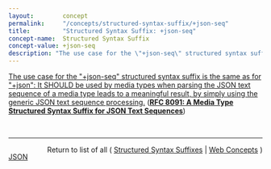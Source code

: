 ```yaml
---
layout:        concept
permalink:     "/concepts/structured-syntax-suffix/+json-seq"
title:         "Structured Syntax Suffix: +json-seq"
concept-name:  Structured Syntax Suffix
concept-value: +json-seq
description: "The use case for the \"+json-seq\" structured syntax suffix is the same as for \"+json\": It SHOULD be used by media types when parsing the JSON text sequence of a media type leads to a meaningful result, by simply using the generic JSON text sequence processing."
---
```


[The use case for the "+json-seq" structured syntax suffix is the same as for "+json": It SHOULD be used by media types when parsing the JSON text sequence of a media type leads to a meaningful result, by simply using the generic JSON text sequence processing.](https://datatracker.ietf.org/doc/html/rfc8091#section-3 "Read documentation for Structured Syntax Suffix &#34;+json-seq&#34;") (**[RFC 8091: A Media Type Structured Syntax Suffix for JSON Text Sequences](/specs/IETF/RFC/8091 "Structured Syntax Suffixes for media types allow other media types to build on them and make it explicit that they are built on an existing media type as their foundation. This specification defines and registers &#34;json-seq&#34; as a structured syntax suffix for JSON text sequences.")**)

<br/>
<hr/>

<p style="float : left"><a href="./+json-seq.json" title="JSON representing this particular Web Concept value">JSON</a></p>
<p style="text-align: right">Return to list of all ( <a href="../structured-syntax-suffix/">Structured Syntax Suffixes</a> | <a href="../">Web Concepts</a> )</p>
